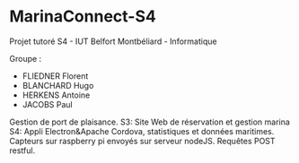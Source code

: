 # MarinaConnect-S4

Projet tutoré S4 - IUT Belfort Montbéliard - Informatique

Groupe :
  - FLIEDNER Florent
  - BLANCHARD Hugo
  - HERKENS Antoine
  - JACOBS Paul
  
Gestion de port de plaisance. 
  S3: Site Web de réservation et gestion marina
  S4: Appli Electron&Apache Cordova, statistiques et données maritimes.
    Capteurs sur raspberry pi envoyés sur serveur nodeJS. Requêtes POST restful.
